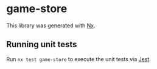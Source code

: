 # game-store

This library was generated with [Nx](https://nx.dev).

## Running unit tests

Run `nx test game-store` to execute the unit tests via [Jest](https://jestjs.io).
